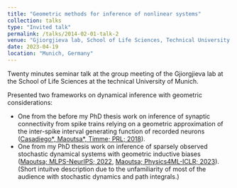 ```yaml
---
title: "Geometric methods for inference of nonlinear systems"
collection: talks
type: "Invited talk"
permalink: /talks/2014-02-01-talk-2
venue: "Gjiorgjieva lab, School of Life Sciences, Technical University of Munich"
date: 2023-04-19
location: "Munich, Germany"
---
```


Twenty minutes seminar talk at the group meeting of the Gjiorgjieva lab at the School of Life Sciences at the technical University of Munich.

Presented two frameworks on dynamical inference with geometric considerations:
 - One from the before my PhD thesis work on inference of synaptic connectivity from spike trains relying on a geometric approximation of the inter-spike interval generating function of recorded neurons ([Casadiego\*, Maoutsa\*, Timme; PRL; 2018](https://drive.google.com/file/d/1QAjTnnOx4pykA_7WAnuApRMgdmWtGrIR/view)).
 - One from my PhD thesis work on inference of sparsely observed stochastic dynamical systems with geometric inductive biases ([Maoutsa; MLPS-NeurIPS; 2022](https://arxiv.org/abs/2301.08102), [Maoutsa; Physics4ML-ICLR; 2023](https://arxiv.org/abs/2304.00423)).
(Short intuitve description due to the unfamiliarity of most of the audience with stochastic dynamics and path integrals.)

